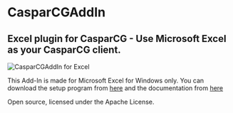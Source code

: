 # CasparCGAddIn
## Excel plugin for CasparCG - Use Microsoft Excel as your CasparCG client.
![CasparCGAddIn for Excel](https://user-images.githubusercontent.com/6048776/77230146-7923ad80-6b92-11ea-95d5-9e09828a8961.png)

This Add-In is made for Microsoft Excel for Windows only.
You can download the setup program from [here][1] and the documentation from [here][2]

Open source, licensed under the Apache License.

[1]: https://www.dropbox.com/s/no4ji59ajsav4or/CasparCGAddInSetup.zip?dl=0 "Installer for MS Excel"
[2]: https://www.dropbox.com/s/zm2xc2ulyfrysf8/CasparCG_AddIn.pdf?dl=0 "Documentation"
